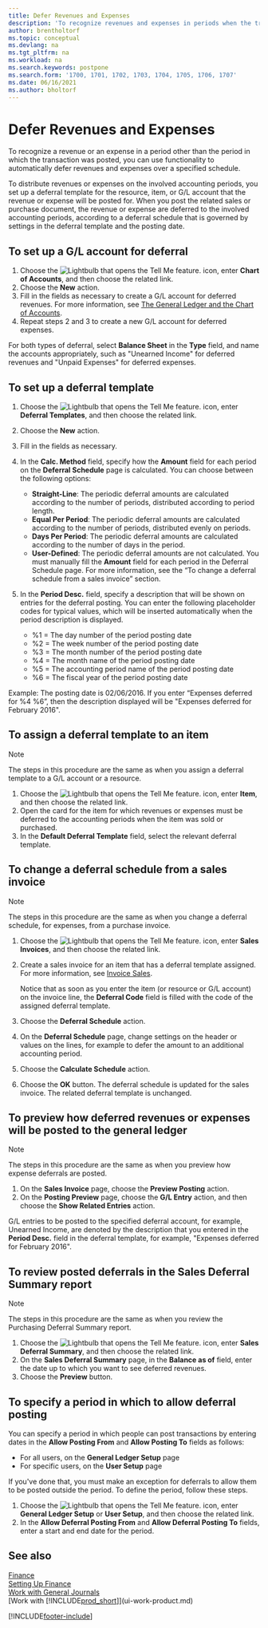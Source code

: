 ```yaml
---
title: Defer Revenues and Expenses
description: 'To recognize revenues and expenses in periods when the transaction was not posted, you can automatically defer or postpone them over a specified schedule.'
author: brentholtorf
ms.topic: conceptual
ms.devlang: na
ms.tgt_pltfrm: na
ms.workload: na
ms.search.keywords: postpone
ms.search.form: '1700, 1701, 1702, 1703, 1704, 1705, 1706, 1707'
ms.date: 06/16/2021
ms.author: bholtorf
---
```

# <a name="defer-revenues-and-expenses"></a>Defer Revenues and Expenses

To recognize a revenue or an expense in a period other than the period in which the transaction was posted, you can use functionality to automatically defer revenues and expenses over a specified schedule.

To distribute revenues or expenses on the involved accounting periods, you set up a deferral template for the resource, item, or G/L account that the revenue or expense will be posted for. When you post the related sales or purchase document, the revenue or expense are deferred to the involved accounting periods, according to a deferral schedule that is governed by settings in the deferral template and the posting date.

## <a name="to-set-up-a-gl-account-for-deferral"></a>To set up a G/L account for deferral

1. Choose the ![Lightbulb that opens the Tell Me feature.](media/ui-search/search_small.png "Tell me what you want to do") icon, enter **Chart of Accounts**, and then choose the related link.
2. Choose the **New** action.
3. Fill in the fields as necessary to create a G/L account for deferred revenues. For more information, see [The General Ledger and the Chart of Accounts](finance-general-ledger.md).
4. Repeat steps 2 and 3 to create a new G/L account for deferred expenses.

For both types of deferral, select **Balance Sheet** in the **Type** field, and name the accounts appropriately, such as "Unearned Income" for deferred revenues and "Unpaid Expenses" for deferred expenses.

## <a name="to-set-up-a-deferral-template"></a>To set up a deferral template

1. Choose the ![Lightbulb that opens the Tell Me feature.](media/ui-search/search_small.png "Tell me what you want to do") icon, enter **Deferral Templates**, and then choose the related link.
2. Choose the **New** action.
3. Fill in the fields as necessary.
4. In the **Calc. Method** field, specify how the **Amount** field for each period on the **Deferral Schedule** page is calculated. You can choose between the following options:

   * **Straight-Line**: The periodic deferral amounts are calculated according to the number of periods, distributed according to period length.
   * **Equal Per Period**: The periodic deferral amounts are calculated according to the number of periods, distributed evenly on periods.
   * **Days Per Period**: The periodic deferral amounts are calculated according to the number of days in the period.
   * **User-Defined**: The periodic deferral amounts are not calculated. You must manually fill the **Amount** field for each period in the Deferral Schedule page. For more information, see the “To change a deferral schedule from a sales invoice” section.
5. In the **Period Desc.** field, specify a description that will be shown on entries for the deferral posting. You can enter the following placeholder codes for typical values, which will be inserted automatically when the period description is displayed.

   * %1 = The day number of the period posting date
   * %2 = The week number of the period posting date
   * %3 = The month number of the period posting date
   * %4 = The month name of the period posting date
   * %5 = The accounting period name of the period posting date
   * %6 = The fiscal year of the period posting date

Example: The posting date is 02/06/2016. If you enter “Expenses deferred for %4 %6”, then the description displayed will be "Expenses deferred for February 2016".

## <a name="to-assign-a-deferral-template-to-an-item"></a>To assign a deferral template to an item

> [!NOTE]  
> The steps in this procedure are the same as when you assign a deferral template to a G/L account or a resource.

1. Choose the ![Lightbulb that opens the Tell Me feature.](media/ui-search/search_small.png "Tell me what you want to do") icon, enter **Item**, and then choose the related link.
2. Open the card for the item for which revenues or expenses must be deferred to the accounting periods when the item was sold or purchased.
3. In the **Default Deferral Template** field, select the relevant deferral template.

## <a name="to-change-a-deferral-schedule-from-a-sales-invoice"></a>To change a deferral schedule from a sales invoice

> [!NOTE]  
> The steps in this procedure are the same as when you change a deferral schedule, for expenses, from a purchase invoice.

1. Choose the ![Lightbulb that opens the Tell Me feature.](media/ui-search/search_small.png "Tell me what you want to do") icon, enter **Sales Invoices**, and then choose the related link.
2. Create a sales invoice for an item that has a deferral template assigned. For more information, see [Invoice Sales](sales-how-invoice-sales.md).

    Notice that as soon as you enter the item (or resource or G/L account) on the invoice line, the **Deferral Code** field is filled with the code of the assigned deferral template.
3. Choose the **Deferral Schedule** action.
4. On the **Deferral Schedule** page, change settings on the header or values on the lines, for example to defer the amount to an additional accounting period.
5. Choose the **Calculate Schedule** action.
6. Choose the **OK** button. The deferral schedule is updated for the sales invoice. The related deferral template is unchanged.

## <a name="to-preview-how-deferred-revenues-or-expenses-will-be-posted-to-the-general-ledger"></a>To preview how deferred revenues or expenses will be posted to the general ledger

> [!NOTE]  
> The steps in this procedure are the same as when you preview how expense deferrals are posted.

1. On the **Sales Invoice** page, choose the **Preview Posting** action.
2. On the **Posting Preview** page, choose the **G/L Entry** action, and then choose the **Show Related Entries** action.

G/L entries to be posted to the specified deferral account, for example, Unearned Income, are denoted by the description that you entered in the **Period Desc.** field in the deferral template, for example, "Expenses deferred for February 2016".

## <a name="to-review-posted-deferrals-in-the-sales-deferral-summary-report"></a>To review posted deferrals in the Sales Deferral Summary report

> [!NOTE]  
> The steps in this procedure are the same as when you review the Purchasing Deferral Summary report.

1. Choose the ![Lightbulb that opens the Tell Me feature.](media/ui-search/search_small.png "Tell me what you want to do") icon, enter **Sales Deferral Summary**, and then choose the related link.
2. On the **Sales Deferral Summary** page, in the **Balance as of** field, enter the date up to which you want to see deferred revenues.
3. Choose the **Preview** button.

## <a name="to-specify-a-period-in-which-to-allow-deferral-posting"></a>To specify a period in which to allow deferral posting

You can specify a period in which people can post transactions by entering dates in the **Allow Posting From** and **Allow Posting To** fields as follows:

* For all users, on the **General Ledger Setup** page
* For specific users, on the **User Setup** page

If you've done that, you must make an exception for deferrals to allow them to be posted outside the period. To define the period, follow these steps.

1. Choose the ![Lightbulb that opens the Tell Me feature.](media/ui-search/search_small.png "Tell me what you want to do") icon, enter **General Ledger Setup** or **User Setup**, and then choose the related link.
2. In the **Allow Deferral Posting From** and **Allow Deferral Posting To** fields, enter a start and end date for the period.

## <a name="see-also"></a>See also

[Finance](finance.md)  
[Setting Up Finance](finance-setup-finance.md)  
[Work with General Journals](ui-work-general-journals.md)  
[Work with [!INCLUDE[prod_short](includes/prod_short.md)]](ui-work-product.md)


[!INCLUDE[footer-include](includes/footer-banner.md)]
